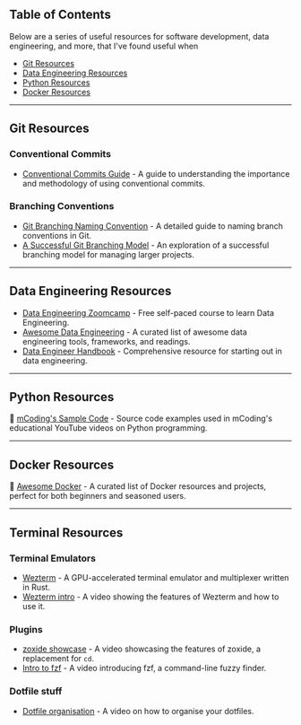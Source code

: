 ## Table of Contents

Below are a series of useful resources for software development, data engineering, and more, that I've found useful when

- [Git Resources](#git-resources)
- [Data Engineering Resources](#data-engineering-resources)
- [Python Resources](#python-resources)
- [Docker Resources](#docker-resources)

<hr>

## Git Resources

### Conventional Commits
- [Conventional Commits Guide](https://gist.github.com/qoomon/5dfcdf8eec66a051ecd85625518cfd13) - A guide to understanding the importance and methodology of using conventional commits.

### Branching Conventions
- [Git Branching Naming Convention](https://gist.github.com/joshbuchea/6f47e86d2510bce28f8e7f42ae84c716) - A detailed guide to naming branch conventions in Git.
- [A Successful Git Branching Model](https://nvie.com/posts/a-successful-git-branching-model/) - An exploration of a successful branching model for managing larger projects.

<hr>

## Data Engineering Resources

- [Data Engineering Zoomcamp](https://github.com/DataTalksClub/data-engineering-zoomcamp) - Free self-paced course to learn Data Engineering.
- [Awesome Data Engineering](https://github.com/igorbarinov/awesome-data-engineering) - A curated list of awesome data engineering tools, frameworks, and readings.
- [Data Engineer Handbook](https://github.com/DataExpert-io/data-engineer-handbook) - Comprehensive resource for starting out in data engineering.

<hr>

## Python Resources

:snake: [mCoding's Sample Code](https://github.com/mCodingLLC/VideosSampleCode) - Source code examples used in mCoding's educational YouTube videos on Python programming.

<hr>

## Docker Resources

:whale: [Awesome Docker](https://github.com/veggiemonk/awesome-docker) - A curated list of Docker resources and projects, perfect for both beginners and seasoned users.

<hr>

## Terminal Resources

### Terminal Emulators
- [Wezterm](https://wezfurlong.org/wezterm/) - A GPU-accelerated terminal emulator and multiplexer written in Rust.
- [Wezterm intro](https://www.youtube.com/watch?v=h7G_GgDhTfY&t=625s) - A video showing the features of Wezterm and how to use it.

### Plugins
- [zoxide showcase](https://www.youtube.com/watch?v=aghxkpyRVDY) - A video showcasing the features of zoxide, a replacement for `cd`.
- [Intro to fzf](https://www.youtube.com/watch?v=F8dgIPYjvH8) - A video introducing fzf, a command-line fuzzy finder.

### Dotfile stuff
- [Dotfile organisation](https://www.youtube.com/watch?v=5oXy6ktYs7I) - A video on how to organise your dotfiles.